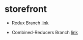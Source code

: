 # storefront

- Redux Branch [link](https://stoic-yonath-8c29e8.netlify.app/)

- Combined-Reducers Branch [link](https://vigorous-goldwasser-dcbd83.netlify.app/)